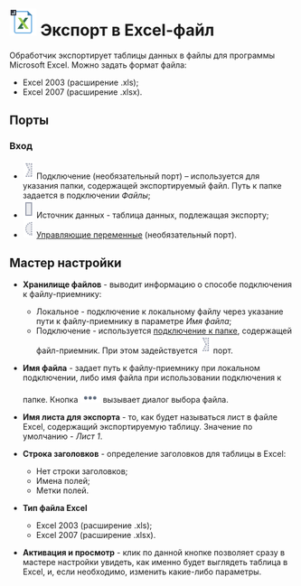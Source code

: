 # ![](../../images/icons/vendors/exportexcelfile.svg) Экспорт в Excel-файл

Обработчик экспортирует таблицы данных в файлы для программы Microsoft Excel. Можно задать формат файла:

* Excel 2003 (расширение .xls);
* Excel 2007 (расширение .xlsx).

## Порты

### Вход

* ![](../../images/icons/ports/optional_input_connection_inactive.svg) Подключение (необязательный порт) – используется для указания папки, содержащей экспортируемый файл. Путь к папке задается в подключении *Файлы*;
* ![](../../images/icons/ports/input_table_inactive.svg) Источник данных - таблица данных, подлежащая экспорту;
* ![](../../images/icons/ports/optional_input_variable_inactive.svg) [Управляющие переменные](../../scenario/variables/control-variables.md) (необязательный порт).

## Мастер настройки

* **Хранилище файлов** - выводит информацию о способе подключения к файлу-приемнику:
  * Локальное - подключение к локальному файлу через указание пути к файлу-приемнику в параметре *Имя файла*;
  * Подключение - используется [подключение к папке](../connections/list/files.md), содержащей файл-приемник. При этом задействуется ![](../../images/icons/ports/optional_input_connection_inactive.svg) порт.

* **Имя файла** - задает путь к файлу-приемнику при локальном подключении, либо имя файла при использовании подключения к папке. Кнопка ![](../../media/app/icons/toolbar-18/browse.svg) вызывает диалог выбора файла.

* **Имя листа для экспорта** - то, как будет называться лист в файле Excel, содержащий экспортируемую таблицу. Значение по умолчанию - *Лист 1*.

* **Строка заголовков** - определение заголовков для таблицы в Excel:
  * Нет строки заголовков;
  * Имена полей;
  * Метки полей.

* **Тип файла Excel**
  * Excel 2003 (расширение .xls);
  * Excel 2007 (расширение .xlsx).

* **Активация и просмотр** - клик по данной кнопке позволяет сразу в мастере настройки увидеть, как именно будет выглядеть таблица в Excel, и, если необходимо, изменить какие-либо параметры.
